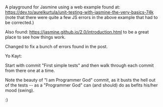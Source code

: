 A playground for Jasmine using a web example found at:
	https://dev.to/aurelkurtula/unit-testing-with-jasmine-the-very-basics-74k
(note that there were quite a few JS errors in the above example that had to be corrected.)

Also found:
	https://jasmine.github.io/2.0/introduction.html
to be a great place to see how things work.

Changed to fix a bunch of errors found in the post.

Yo Kayt:

Start with commit "First simple tests" and then walk through each commit from there
one at a time.

Note the beauty of "I am Programmer God" commit, as it busts the hell out of the
tests -- as a "Programmer God" can (and should) do as befits his/her mood (swing).

:)

